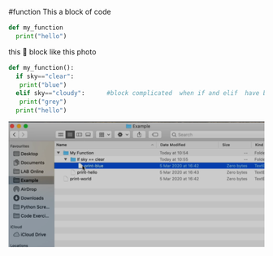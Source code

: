 #function
This a block of code
```python
def my_function
  print("hello")
  ```

this 🔽 block like this photo
```python
def my_function():
  if sky=="clear":
   print("blue")
  elif sky=="cloudy":      #block complicated  when if and elif  have block of code 
   print("grey")
  print("hello")
```
![block of code](https://raw.githubusercontent.com/wer340/python-angelayu/main/day-6/blockofcode.png)
